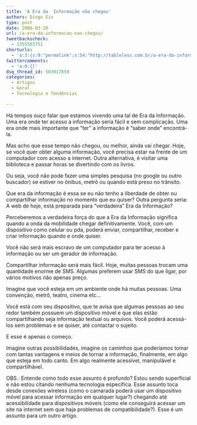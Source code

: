 ```yaml
---
title: 'A Era da  Informação não chegou'
authors: Diego Eis
type: post
date: 2006-03-20
url: /a-era-da-informacao-nao-chegou/
tweetbackscheck:
  - 1355503751
shorturls:
  - 'a:3:{s:9:"permalink";s:54:"http://tableless.com.br/a-era-da-informacao-nao-chegou";s:7:"tinyurl";s:26:"http://tinyurl.com/44hfbyp";s:4:"isgd";s:19:"http://is.gd/ERtfJl";}'
twittercomments:
  - 'a:0:{}'
dsq_thread_id: 503017659
categories:
  - Artigos
  - Geral
  - Tecnologia e Tendências

---
```

Há tempos ouço falar que estamos vivendo uma tal de Era da Informação. Uma era onde ter acesso à informação seria fácil e sem complicação. Uma era onde mais importante que “ter” a informação é “saber onde” encontrá-la.
  
Mas acho que esse tempo não chegou, ou melhor, ainda vai chegar. Hoje, se você quer obter alguma informação, você precisa estar na frente de um computador com acesso a internet. Outra alternativa, é visitar uma biblioteca e passar horas se divertindo com os livros.

Ou seja, você não pode fazer uma simples pesquisa (no google ou outro buscador) se estiver no ônibus, metrô ou quando está preso no trânsito.

Que era da informação é essa se eu não tenho a liberdade de obter ou compartilhar informação no momento que eu quiser? Outra pergunta seria: A web de hoje, está preparada para “verdadeira” Era da Informação?

Perceberemos a verdadeira força do que a Era da Informação significa quando a onda da mobilidade chegar definitivamente. Você, com um dispositivo como celular ou pda, poderá enviar, compartilhar, receber e criar informação quando e onde quiser.
  
Você não será mais escravo de um computador para ter acesso à informação ou ser um gerador de informação.

Compartilhar informação será mais fácil. Hoje, muitas pessoas trocam uma quantidade enorme de <span class="caps">SMS</span>. Algumas preferem usar <span class="caps">SMS</span> do que ligar, por vários motivos não apenas preço.
  
Imagine que você esteja em um ambiente onde há muitas pessoas. Uma convenção, metrô, teatro, cinema etc…
  
Você está com seu dispositivo, que te avisa que algumas pessoas ao seu redor também possuem um dispositivo móvel e que elas estão compartilhando seja informação textual ou arquivos. Você poderá acessá-los sem problemas e se quiser, até contactar o sujeito.

E esse é apenas o começo.
  
Imagine outras possibilidades, imagine os caminhos que poderíamos tomar com tantas vantagens e meios de tornar a informação, finalmente, em algo que esteja em todo canto. Em algo realmente acessível, manipulável e compartilhável.

<span class="caps">OBS</span>.: Entende como todo esse assunto é profundo? Estou sendo superficial e não estou citando nenhuma tecnologia especifica. Esse assunto toca desde conexões wireless (como o camarada poderá usar um dispositivo móvel para acessar informação em qualquer lugar?) chegando até acessibilidade para dispositivos móveis (como ele conseguirá acessar um site na internet sem que haja problemas de compatibilidade?). Esse é um assunto para um outro artigo.